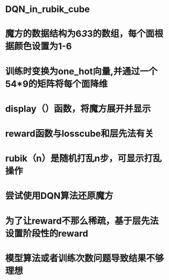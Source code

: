 # DQN_in_rubik_cube
# 魔方的数据结构为6*3*3的数组，每个面根据颜色设置为1-6
# 训练时变换为one_hot向量,并通过一个54*9的矩阵将每个面降维
# display（）函数，将魔方展开并显示
# reward函数与losscube和层先法有关
# rubik（n）是随机打乱n步，可显示打乱操作
# 尝试使用DQN算法还原魔方
# 为了让reward不那么稀疏，基于层先法设置阶段性的reward
# 模型算法或者训练次数问题导致结果不够理想
